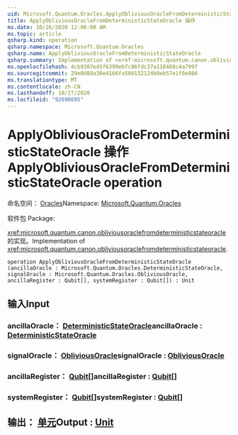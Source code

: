 ```yaml
---
uid: Microsoft.Quantum.Oracles.ApplyObliviousOracleFromDeterministicStateOracle
title: ApplyObliviousOracleFromDeterministicStateOracle 操作
ms.date: 10/26/2020 12:00:00 AM
ms.topic: article
qsharp.kind: operation
qsharp.namespace: Microsoft.Quantum.Oracles
qsharp.name: ApplyObliviousOracleFromDeterministicStateOracle
qsharp.summary: Implementation of <xref:microsoft.quantum.canon.obliviousoraclefromdeterministicstateoracle>.
ms.openlocfilehash: 4cb9387e45f6399eb7c06fdc37a118488c4a799f
ms.sourcegitcommit: 29e0d88a30e4166fa580132124b0eb57e1f0e986
ms.translationtype: MT
ms.contentlocale: zh-CN
ms.lasthandoff: 10/27/2020
ms.locfileid: "92696695"
---
```

# <a name="applyobliviousoraclefromdeterministicstateoracle-operation"></a><span data-ttu-id="11815-102">ApplyObliviousOracleFromDeterministicStateOracle 操作</span><span class="sxs-lookup"><span data-stu-id="11815-102">ApplyObliviousOracleFromDeterministicStateOracle operation</span></span>

<span data-ttu-id="11815-103">命名空间： [Oracles](xref:Microsoft.Quantum.Oracles)</span><span class="sxs-lookup"><span data-stu-id="11815-103">Namespace: [Microsoft.Quantum.Oracles](xref:Microsoft.Quantum.Oracles)</span></span>

<span data-ttu-id="11815-104">软件包 [](https://nuget.org/packages/)</span><span class="sxs-lookup"><span data-stu-id="11815-104">Package: [](https://nuget.org/packages/)</span></span>


<span data-ttu-id="11815-105"><xref:microsoft.quantum.canon.obliviousoraclefromdeterministicstateoracle> 的实现。</span><span class="sxs-lookup"><span data-stu-id="11815-105">Implementation of <xref:microsoft.quantum.canon.obliviousoraclefromdeterministicstateoracle>.</span></span>

```qsharp
operation ApplyObliviousOracleFromDeterministicStateOracle (ancillaOracle : Microsoft.Quantum.Oracles.DeterministicStateOracle, signalOracle : Microsoft.Quantum.Oracles.ObliviousOracle, ancillaRegister : Qubit[], systemRegister : Qubit[]) : Unit
```


## <a name="input"></a><span data-ttu-id="11815-106">输入</span><span class="sxs-lookup"><span data-stu-id="11815-106">Input</span></span>

### <a name="ancillaoracle--deterministicstateoracle"></a><span data-ttu-id="11815-107">ancillaOracle： [DeterministicStateOracle](xref:Microsoft.Quantum.Oracles.DeterministicStateOracle)</span><span class="sxs-lookup"><span data-stu-id="11815-107">ancillaOracle : [DeterministicStateOracle](xref:Microsoft.Quantum.Oracles.DeterministicStateOracle)</span></span>




### <a name="signaloracle--obliviousoracle"></a><span data-ttu-id="11815-108">signalOracle： [ObliviousOracle](xref:Microsoft.Quantum.Oracles.ObliviousOracle)</span><span class="sxs-lookup"><span data-stu-id="11815-108">signalOracle : [ObliviousOracle](xref:Microsoft.Quantum.Oracles.ObliviousOracle)</span></span>




### <a name="ancillaregister--qubit"></a><span data-ttu-id="11815-109">ancillaRegister： [Qubit](xref:microsoft.quantum.lang-ref.qubit)[]</span><span class="sxs-lookup"><span data-stu-id="11815-109">ancillaRegister : [Qubit](xref:microsoft.quantum.lang-ref.qubit)[]</span></span>




### <a name="systemregister--qubit"></a><span data-ttu-id="11815-110">systemRegister： [Qubit](xref:microsoft.quantum.lang-ref.qubit)[]</span><span class="sxs-lookup"><span data-stu-id="11815-110">systemRegister : [Qubit](xref:microsoft.quantum.lang-ref.qubit)[]</span></span>





## <a name="output--unit"></a><span data-ttu-id="11815-111">输出： [单元](xref:microsoft.quantum.lang-ref.unit)</span><span class="sxs-lookup"><span data-stu-id="11815-111">Output : [Unit](xref:microsoft.quantum.lang-ref.unit)</span></span>

